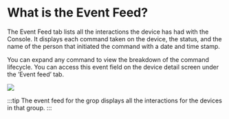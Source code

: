 # What is the Event Feed?

The Event Feed tab lists all the interactions the device has had with the Console. It displays each command taken on the device, the status, and the name of the person that initiated the command with a date and time stamp. 

You can expand any command to view the breakdown of the command lifecycle. You can access this event field on the device detail screen under the ’Event feed’ tab.

![](https://lh6.googleusercontent.com/YIE_WIU0yZHAv8PCQW4DLXkDvR6xMiUKarpnnAGRe4TaIgrn8ExTCMx-5I0oTWvJJtkYj40b39MN8PYjW-hsdsjjl2sJkOUrpVVn2QYx92zytawsbDwmheN-1aWuah2x5LfxVncz)


:::tip
The event feed for the grop displays all the interactions for the devices in that group.
:::

